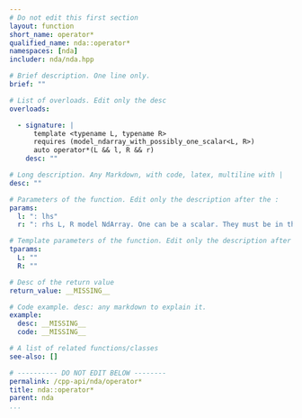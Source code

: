 ```yaml
---
# Do not edit this first section
layout: function
short_name: operator*
qualified_name: nda::operator*
namespaces: [nda]
includer: nda/nda.hpp

# Brief description. One line only.
brief: ""

# List of overloads. Edit only the desc
overloads:

  - signature: |
      template <typename L, typename R>
      requires (model_ndarray_with_possibly_one_scalar<L, R>)
      auto operator*(L && l, R && r)
    desc: ""

# Long description. Any Markdown, with code, latex, multiline with |
desc: ""

# Parameters of the function. Edit only the description after the :
params:
  l: ": lhs"
  r: ": rhs L, R model NdArray. One can be a scalar. They must be in the same algebra.     * if the algebra is 'A' : lazy expression for element-wise multiplication    * if the algebra is 'M' : compute the matrix product (with blas gemm), in a new matrix."

# Template parameters of the function. Edit only the description after the :
tparams:
  L: ""
  R: ""

# Desc of the return value
return_value: __MISSING__

# Code example. desc: any markdown to explain it.
example:
  desc: __MISSING__
  code: __MISSING__

# A list of related functions/classes
see-also: []

# ---------- DO NOT EDIT BELOW --------
permalink: /cpp-api/nda/operator*
title: nda::operator*
parent: nda
...
```


